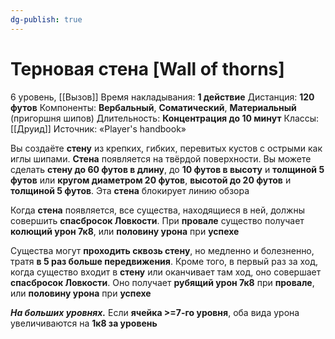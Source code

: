 ```yaml
---
dg-publish: true
---
```

# Терновая стена [Wall of thorns]
6 уровень, [[Вызов]]
Время накладывания: **1 действие**
Дистанция: **120 футов**
Компоненты: **Вербальный**, **Соматический**, **Материальный** (пригоршня шипов)
Длительность: **Концентрация до 10 минут**
Классы: [[Друид]]
Источник: «Player's handbook»

Вы создаёте **стену** из крепких, гибких, перевитых кустов с острыми как иглы шипами. **Стена** появляется на твёрдой поверхности. Вы можете сделать **стену до 60 футов в длину**, до **10 футов в высоту** и **толщиной 5 футов** или **кругом диаметром 20 футов**, **высотой до 20 футов** и **толщиной 5 футов**. Эта **стена** блокирует линию обзора

Когда **стена** появляется, все существа, находящиеся в ней, должны совершить **спасбросок Ловкости**. При **провале** существо получает **колющий урон 7к8**, или **половину урона** при **успехе**

Существа могут **проходить сквозь стену**, но медленно и болезненно, тратя **в 5 раз больше передвижения**. Кроме того, в первый раз за ход, когда существо входит в **стену** или оканчивает там ход, оно совершает **спасбросок Ловкости**. Оно получает **рубящий урон 7к8** при **провале**, или **половину урона** при **успехе**

**_На больших уровнях._** Если **ячейка >=7-го уровня**, оба вида урона увеличиваются на **1к8 за уровень**